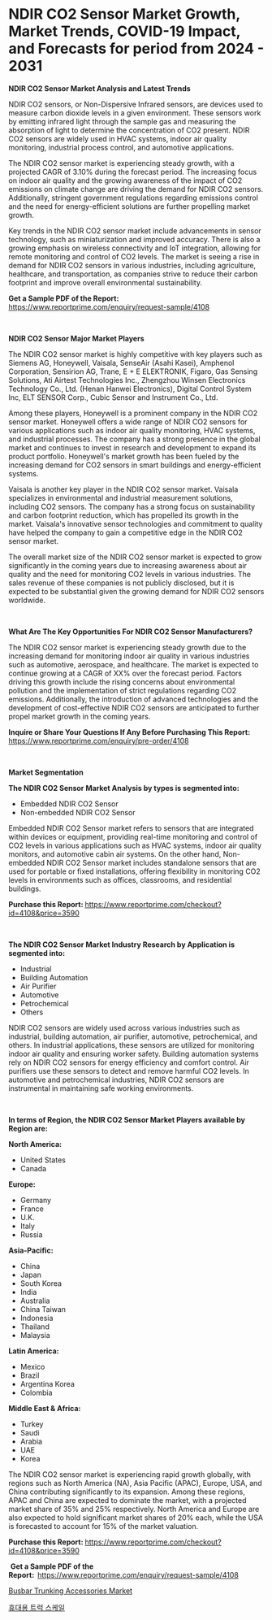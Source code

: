 <p><h1>NDIR CO2 Sensor Market Growth, Market Trends, COVID-19 Impact, and Forecasts for period from 2024 - 2031</h1></p><p><strong>NDIR CO2 Sensor Market Analysis and Latest Trends</strong></p>
<p><p>NDIR CO2 sensors, or Non-Dispersive Infrared sensors, are devices used to measure carbon dioxide levels in a given environment. These sensors work by emitting infrared light through the sample gas and measuring the absorption of light to determine the concentration of CO2 present. NDIR CO2 sensors are widely used in HVAC systems, indoor air quality monitoring, industrial process control, and automotive applications.</p><p>The NDIR CO2 sensor market is experiencing steady growth, with a projected CAGR of 3.10% during the forecast period. The increasing focus on indoor air quality and the growing awareness of the impact of CO2 emissions on climate change are driving the demand for NDIR CO2 sensors. Additionally, stringent government regulations regarding emissions control and the need for energy-efficient solutions are further propelling market growth.</p><p>Key trends in the NDIR CO2 sensor market include advancements in sensor technology, such as miniaturization and improved accuracy. There is also a growing emphasis on wireless connectivity and IoT integration, allowing for remote monitoring and control of CO2 levels. The market is seeing a rise in demand for NDIR CO2 sensors in various industries, including agriculture, healthcare, and transportation, as companies strive to reduce their carbon footprint and improve overall environmental sustainability.</p></p>
<p><strong>Get a Sample PDF of the Report:&nbsp;</strong> <a href="https://www.reportprime.com/enquiry/request-sample/4108">https://www.reportprime.com/enquiry/request-sample/4108</a></p>
<p>&nbsp;</p>
<p><strong>NDIR CO2 Sensor Major Market Players</strong></p>
<p><p>The NDIR CO2 sensor market is highly competitive with key players such as Siemens AG, Honeywell, Vaisala, SenseAir (Asahi Kasei), Amphenol Corporation, Sensirion AG, Trane, E + E ELEKTRONIK, Figaro, Gas Sensing Solutions, Ati Airtest Technologies Inc., Zhengzhou Winsen Electronics Technology Co., Ltd. (Henan Hanwei Electronics), Digital Control System Inc, ELT SENSOR Corp., Cubic Sensor and Instrument Co., Ltd.</p><p>Among these players, Honeywell is a prominent company in the NDIR CO2 sensor market. Honeywell offers a wide range of NDIR CO2 sensors for various applications such as indoor air quality monitoring, HVAC systems, and industrial processes. The company has a strong presence in the global market and continues to invest in research and development to expand its product portfolio. Honeywell's market growth has been fueled by the increasing demand for CO2 sensors in smart buildings and energy-efficient systems.</p><p>Vaisala is another key player in the NDIR CO2 sensor market. Vaisala specializes in environmental and industrial measurement solutions, including CO2 sensors. The company has a strong focus on sustainability and carbon footprint reduction, which has propelled its growth in the market. Vaisala's innovative sensor technologies and commitment to quality have helped the company to gain a competitive edge in the NDIR CO2 sensor market.</p><p>The overall market size of the NDIR CO2 sensor market is expected to grow significantly in the coming years due to increasing awareness about air quality and the need for monitoring CO2 levels in various industries. The sales revenue of these companies is not publicly disclosed, but it is expected to be substantial given the growing demand for NDIR CO2 sensors worldwide.</p></p>
<p>&nbsp;</p>
<p><strong>What Are The Key Opportunities For NDIR CO2 Sensor Manufacturers?</strong></p>
<p><p>The NDIR CO2 sensor market is experiencing steady growth due to the increasing demand for monitoring indoor air quality in various industries such as automotive, aerospace, and healthcare. The market is expected to continue growing at a CAGR of XX% over the forecast period. Factors driving this growth include the rising concerns about environmental pollution and the implementation of strict regulations regarding CO2 emissions. Additionally, the introduction of advanced technologies and the development of cost-effective NDIR CO2 sensors are anticipated to further propel market growth in the coming years.</p></p>
<p><strong>Inquire or Share Your Questions If Any Before Purchasing This Report:</strong> <a href="https://www.reportprime.com/enquiry/pre-order/4108">https://www.reportprime.com/enquiry/pre-order/4108</a></p>
<p>&nbsp;</p>
<p><strong>Market Segmentation</strong></p>
<p><strong>The NDIR CO2 Sensor Market Analysis by types is segmented into:</strong></p>
<p><ul><li>Embedded NDIR CO2 Sensor</li><li>Non-embedded NDIR CO2 Sensor</li></ul></p>
<p><p>Embedded NDIR CO2 Sensor market refers to sensors that are integrated within devices or equipment, providing real-time monitoring and control of CO2 levels in various applications such as HVAC systems, indoor air quality monitors, and automotive cabin air systems. On the other hand, Non-embedded NDIR CO2 Sensor market includes standalone sensors that are used for portable or fixed installations, offering flexibility in monitoring CO2 levels in environments such as offices, classrooms, and residential buildings.</p></p>
<p><strong>Purchase this Report:&nbsp;</strong><a href="https://www.reportprime.com/checkout?id=4108&price=3590">https://www.reportprime.com/checkout?id=4108&price=3590</a></p>
<p>&nbsp;</p>
<p><strong>The NDIR CO2 Sensor Market Industry Research by Application is segmented into:</strong></p>
<p><ul><li>Industrial</li><li>Building Automation</li><li>Air Purifier</li><li>Automotive</li><li>Petrochemical</li><li>Others</li></ul></p>
<p><p>NDIR CO2 sensors are widely used across various industries such as industrial, building automation, air purifier, automotive, petrochemical, and others. In industrial applications, these sensors are utilized for monitoring indoor air quality and ensuring worker safety. Building automation systems rely on NDIR CO2 sensors for energy efficiency and comfort control. Air purifiers use these sensors to detect and remove harmful CO2 levels. In automotive and petrochemical industries, NDIR CO2 sensors are instrumental in maintaining safe working environments.</p></p>
<p>&nbsp;</p>
<p><strong>In terms of Region, the NDIR CO2 Sensor Market Players available by Region are:</strong></p>
<p>
    <p> <strong> North America: </strong>
        <ul>
            <li>United States</li>
            <li>Canada</li>
        </ul>
        </p> 
    <p> <strong> Europe: </strong>
        <ul>
            <li>Germany</li>
            <li>France</li>
            <li>U.K.</li>
            <li>Italy</li>
            <li>Russia</li>
        </ul>
        </p> 
    <p> <strong> Asia-Pacific: </strong>
        <ul>
            <li>China</li>
            <li>Japan</li>
            <li>South Korea</li>
            <li>India</li>
            <li>Australia</li>
            <li>China Taiwan</li>
            <li>Indonesia</li>
            <li>Thailand</li>
            <li>Malaysia</li>
        </ul>
        </p> 
    <p> <strong> Latin America: </strong>
        <ul>
            <li>Mexico</li>
            <li>Brazil</li>
            <li>Argentina Korea</li>
            <li>Colombia</li>
        </ul>
        </p> 
    <p> <strong> Middle East & Africa: </strong>
        <ul>
            <li>Turkey</li>
            <li>Saudi</li>
            <li>Arabia</li>
            <li>UAE</li>
            <li>Korea</li>
        </ul>
    </p>
    </p>
<p><p>The NDIR CO2 sensor market is experiencing rapid growth globally, with regions such as North America (NA), Asia Pacific (APAC), Europe, USA, and China contributing significantly to its expansion. Among these regions, APAC and China are expected to dominate the market, with a projected market share of 35% and 25% respectively. North America and Europe are also expected to hold significant market shares of 20% each, while the USA is forecasted to account for 15% of the market valuation.</p></p>
<p><strong>Purchase this Report: </strong><a href="https://www.reportprime.com/checkout?id=4108&price=3590">https://www.reportprime.com/checkout?id=4108&price=3590</a></p>
<p>&nbsp;<strong>Get a Sample PDF of the Report:&nbsp;&nbsp;</strong><a href="https://www.reportprime.com/enquiry/request-sample/4108">https://www.reportprime.com/enquiry/request-sample/4108</a></p>
<p><strong></strong></p>
<p><p><a href="https://github.com/FassouRP/Market-Research-Report-List-4/blob/main/busbar-trunking-accessories-market.md">Busbar Trunking Accessories Market</a></p><p><a href="https://github.com/mpodehpw07370073/Market-Research-Report-List-1/blob/main/536186013921.md">휴대용 트럭 스케일</a></p></p>